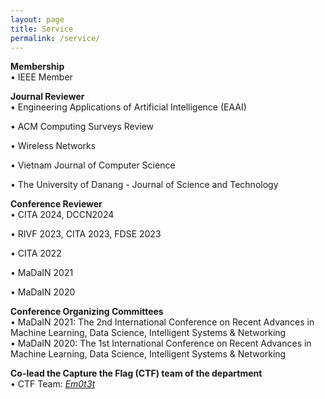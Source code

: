 ```yaml
---
layout: page
title: Service
permalink: /service/
---
```

**Membership**  
• IEEE Member 

**Journal Reviewer**  
• Engineering Applications of Artificial Intelligence (EAAI)

• ACM Computing Surveys Review

• Wireless Networks

• Vietnam Journal of Computer Science  

• The University of Danang - Journal of Science and Technology  

**Conference Reviewer**  
• CITA 2024, DCCN2024

• RIVF 2023, CITA 2023, FDSE 2023

• CITA 2022 

• MaDaIN 2021

• MaDaIN 2020  

**Conference Organizing Committees**  
• MaDaIN 2021: The 2nd International Conference on Recent Advances in Machine Learning, Data Science, Intelligent Systems & Networking  
• MaDaIN 2020: The 1st International Conference on Recent Advances in Machine Learning, Data Science, Intelligent Systems & Networking  

**Co-lead the Capture the Flag (CTF) team of the department**  
• CTF Team: [_Em0t3t_](https://ctftime.org/team/141776)
